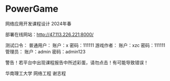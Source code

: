 # PowerGame
网络应用开发课程设计
2024年春

部署在线网站：http://47.113.226.221:8000/

测试口令：
	普通用户：
		账户：x
		密码：111111
	游戏作者：
		账户：xzc
		密码：111111
	管理员：
		账户：admin
		密码：admin123

警告！若平台中出现课程报告中所述彩蛋，请勿点击！有可能导致错误！

华南理工大学 网络工程 谢志程

